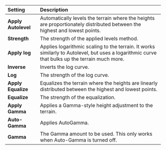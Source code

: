 | Setting             | Description                                                                                                                                    |
| :------------------ | :--------------------------------------------------------------------------------------------------------------------------------------------- |
| **Apply Autolevel** | Automatically levels the terrain where the heights are proportionately distributed between the highest and lowest points.                      |
| **Strength**        | The strength of the applied levels method.                                                                                                     |
| **Apply log**       | Applies logarithmic scaling to the terrain. It works similarly to Autolevel, but uses a logarithmic curve that bulks up the terrain much more. |
| **Inverse**         | Inverts the log curve.                                                                                                                         |
| **Log**             | The strength of the log curve.                                                                                                                 |
| **Apply Equalize**  | Equalizes the terrain where the heights are linearly distributed between the highest and lowest points.                                        |
| **Equalize**        | The strength of the equalization.                                                                                                              |
| **Apply Gamma**     | Applies a Gamma-style height adjustment to the terrain.                                                                                        |
| **Auto-Gamma**      | Applies AutoGamma.                                                                                                                             |
| **Gamma**           | The Gamma amount to be used. This only works when Auto-Gamma is turned off.                                                                    |